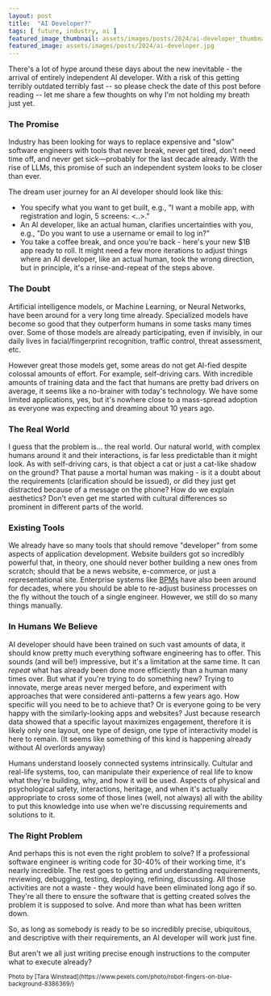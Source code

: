 ```yaml
---
layout: post
title:  "AI Developer?"
tags: [ future, industry, ai ]
featured_image_thumbnail: assets/images/posts/2024/ai-developer_thumbnail.jpg 
featured_image: assets/images/posts/2024/ai-developer.jpg
---
```

There's a lot of hype around these days about the new inevitable - the arrival of entirely independent AI developer. With a risk of this getting terribly outdated terribly fast -- so please check the date of this post before reading -- let me share a few thoughts on why I'm not holding my breath just yet.

<!--more-->

### The Promise

Industry has been looking for ways to replace expensive and "slow" software engineers with tools that never break, never get tired, don't need time off, and never get sick—probably for the last decade already. With the rise of LLMs, this promise of such an independent system looks to be closer than ever. 

The dream user journey for an AI developer should look like this:
* You specify what you want to get built, e.g., "I want a mobile app, with registration and login, 5 screens: <..>."
* An AI developer, like an actual human, clarifies uncertainties with you, e.g., "Do you want to use a username or email to log in?"
* You take a coffee break, and once you're back - here's your new $1B app ready to roll. It might need a few more iterations to adjust things where an AI developer, like an actual human, took the wrong direction, but in principle, it's a rinse-and-repeat of the steps above.

### The Doubt

Artificial intelligence models, or Machine Learning, or Neural Networks, have been around for a very long time already. Specialized models have become so good that they outperform humans in some tasks many times over. Some of those models are already participating, even if invisibly, in our daily lives in facial/fingerprint recognition, traffic control, threat assessment, etc.

However great those models get, some areas do not get AI-fied despite colossal amounts of effort. For example, self-driving cars. With incredible amounts of training data and the fact that humans are pretty bad drivers on average, it seems like a no-brainer with today's technology. We have some limited applications, yes, but it's nowhere close to a mass-spread adoption as everyone was expecting and dreaming about 10 years ago.

### The Real World

I guess that the problem is... the real world. Our natural world, with complex humans around it and their interactions, is far less predictable than it might look. As with self-driving cars, is that object a cat or just a cat-like shadow on the ground? That pause a mortal human was making - is it a doubt about the requirements (clarification should be issued), or did they just get distracted because of a message on the phone? How do we explain aesthetics? Don't even get me started with cultural differences so prominent in different parts of the world.

### Existing Tools

We already have so many tools that should remove "developer" from some aspects of application development. Website builders got so incredibly powerful that, in theory, one should never bother building a new ones from scratch; should that be a news website, e-commerce, or just a representational site. Enterprise systems like [BPMs](https://en.wikipedia.org/wiki/Business_process_management) have also been around for decades, where you should be able to re-adjust business processes on the fly without the touch of a single engineer. However, we still do so many things manually.

### In Humans We Believe

AI developer should have been trained on such vast amounts of data, it should know pretty much everything software engineering has to offer. This sounds (and will be!) impressive, but it's a limitation at the same time. It can _repeat_ what has already been done more efficiently than a human many times over. But what if you're trying to do something new? Trying to innovate, merge areas never merged before, and experiment with approaches that were considered anti-patterns a few years ago. How specific will you need to be to achieve that? Or is everyone going to be very happy with the similarly-looking apps and websites? Just because research data showed that a specific layout maximizes engagement, therefore it is likely only one layout, one type of design, one type of interactivity model is here to remain. (It seems like something of this kind is happening already without AI overlords anyway) 

Humans understand loosely connected systems intrinsically. Cultular and real-life systems, too, can manipulate their experience of real life to know what they're building, why, and how it will be used. Aspects of physical and psychological safety, interactions, heritage, and when it's actually appropriate to cross some of those lines (well, not always) all with the ability to put this knowledge into use when we're discussing requirements and solutions to it.

### The Right Problem

And perhaps this is not even the right problem to solve? If a professional software engineer is writing code for 30-40% of their working time, it's nearly incredible. The rest goes to getting and understanding requirements, reviewing, debugging, testing, deploying, refining, discussing. All those activities are not a waste - they would have been eliminated long ago if so. They're all there to ensure the software that is getting created solves the problem it is supposed to solve. And more than what has been written down.

So, as long as somebody is ready to be so incredibly precise, ubiquitous, and descriptive with their requirements, an AI developer will work just fine. 

But aren't we all just writing precise enough instructions to the computer what to execute already?

<small>
   Photo by [Tara Winstead](https://www.pexels.com/photo/robot-fingers-on-blue-background-8386369/)
</small>